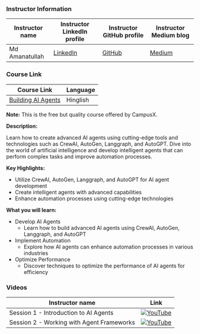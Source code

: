 ### Instructor Information

| Instructor name | Instructor LinkedIn profile | Instructor GitHub profile | Instructor Medium blog |
|-----------------|-----------------------------|--------------------------|------------------------|
| Md Amanatullah | [LinkedIn](https://www.linkedin.com/in/md-amanatullah12345/) | [GitHub](https://github.com/Aman78695) | [Medium](https://medium.com/@amanatulla1606) |

### Course Link

| Course Link | Language |
|-------------|----------|
| [Building AI Agents](https://learnwith.campusx.in/courses/Building-AI-Agents-663d25be012c994c18513e70) | Hinglish |

**Note:** This is the free but quality course offered by CampusX.

**Description:**

Learn how to create advanced AI agents using cutting-edge tools and technologies such as CrewAI, AutoGen, Langgraph, and AutoGPT. Dive into the world of artificial intelligence and develop intelligent agents that can perform complex tasks and improve automation processes.

**Key Highlights:**

- Utilize CrewAI, AutoGen, Langgraph, and AutoGPT for AI agent development
- Create intelligent agents with advanced capabilities
- Enhance automation processes using cutting-edge technologies

**What you will learn:**

- Develop AI Agents
    - Learn how to build advanced AI agents using CrewAI, AutoGen, Langgraph, and AutoGPT
- Implement Automation
    - Explore how AI agents can enhance automation processes in various industries
- Optimize Performance
    - Discover techniques to optimize the performance of AI agents for efficiency


### Videos
| Instructor name  | Link |
|-----------------|-------------------------|
| Session 1 - Introduction to AI Agents |[![YouTube](https://img.shields.io/badge/YouTube-Video-green)](https://youtu.be/X74sCWjEFCo?si=jtJuq90mR9gf5ABo)|
| Session 2 - Working with Agent Frameworks | [![YouTube](https://img.shields.io/badge/YouTube-Video-green)](https://youtu.be/X74sCWjEFCo?si=BHbErHpzMnsHgGcJ) |

